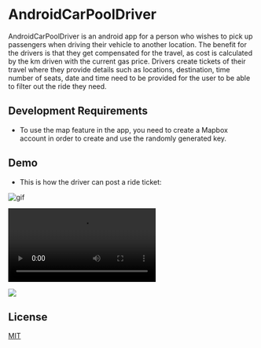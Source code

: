 # AndroidCarPoolDriver

AndroidCarPoolDriver is an android app for a person who wishes to pick up passengers when driving their vehicle to another location. The benefit for the drivers is that they get compensated for the travel, as cost is calculated by the km driven with the current gas price. Drivers create tickets of their travel where they provide details such as locations, destination, time number of seats, date and time need to be provided for the user to be able to filter out the ride they need.

## Development Requirements
* To use the map feature in the app, you need to create a Mapbox account in order to create and use the randomly generated key. 

## Demo
* This is how the driver can post a ride ticket:


![gif](https://user-images.githubusercontent.com/48232810/71942555-722ff600-3172-11ea-8025-28da497038f8.gif)

![](gifs/post.mov)

<img src="gifs/post.mov" >

## License
[MIT](https://choosealicense.com/licenses/mit/)
